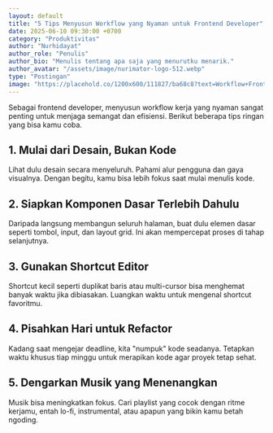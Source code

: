 ```yaml
---
layout: default
title: "5 Tips Menyusun Workflow yang Nyaman untuk Frontend Developer"
date: 2025-06-10 09:30:00 +0700
category: "Produktivitas"
author: "Nurhidayat"
author_role: "Penulis"
author_bio: "Menulis tentang apa saja yang menurutku menarik."
author_avatar: "/assets/image/nurimator-logo-512.webp"
type: "Postingan"
image: "https://placehold.co/1200x600/111827/ba68c8?text=Workflow+Frontend"
---
```


Sebagai frontend developer, menyusun workflow kerja yang nyaman sangat penting untuk menjaga semangat dan efisiensi. Berikut beberapa tips ringan yang bisa kamu coba.

## 1. Mulai dari Desain, Bukan Kode

Lihat dulu desain secara menyeluruh. Pahami alur pengguna dan gaya visualnya. Dengan begitu, kamu bisa lebih fokus saat mulai menulis kode.

## 2. Siapkan Komponen Dasar Terlebih Dahulu

Daripada langsung membangun seluruh halaman, buat dulu elemen dasar seperti tombol, input, dan layout grid. Ini akan mempercepat proses di tahap selanjutnya.

## 3. Gunakan Shortcut Editor

Shortcut kecil seperti duplikat baris atau multi-cursor bisa menghemat banyak waktu jika dibiasakan. Luangkan waktu untuk mengenal shortcut favoritmu.

## 4. Pisahkan Hari untuk Refactor

Kadang saat mengejar deadline, kita "numpuk" kode seadanya. Tetapkan waktu khusus tiap minggu untuk merapikan kode agar proyek tetap sehat.

## 5. Dengarkan Musik yang Menenangkan

Musik bisa meningkatkan fokus. Cari playlist yang cocok dengan ritme kerjamu, entah lo-fi, instrumental, atau apapun yang bikin kamu betah ngoding.
